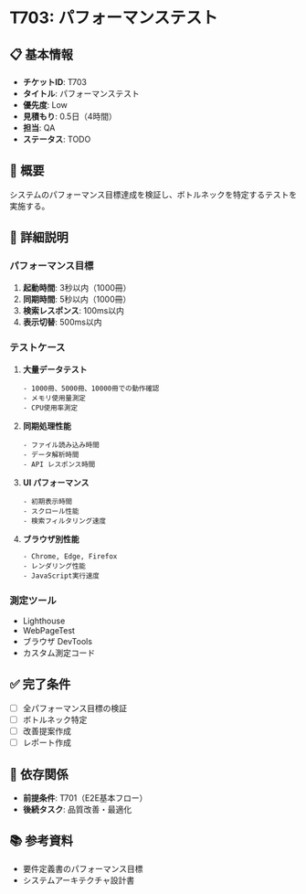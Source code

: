 # T703: パフォーマンステスト

## 📋 基本情報
- **チケットID**: T703
- **タイトル**: パフォーマンステスト
- **優先度**: Low
- **見積もり**: 0.5日（4時間）
- **担当**: QA
- **ステータス**: TODO

## 🎯 概要
システムのパフォーマンス目標達成を検証し、ボトルネックを特定するテストを実施する。

## 📝 詳細説明
### パフォーマンス目標
1. **起動時間**: 3秒以内（1000冊）
2. **同期時間**: 5秒以内（1000冊）
3. **検索レスポンス**: 100ms以内
4. **表示切替**: 500ms以内

### テストケース
1. **大量データテスト**
   ```
   - 1000冊、5000冊、10000冊での動作確認
   - メモリ使用量測定
   - CPU使用率測定
   ```

2. **同期処理性能**
   ```
   - ファイル読み込み時間
   - データ解析時間
   - API レスポンス時間
   ```

3. **UI パフォーマンス**
   ```
   - 初期表示時間
   - スクロール性能
   - 検索フィルタリング速度
   ```

4. **ブラウザ別性能**
   ```
   - Chrome, Edge, Firefox
   - レンダリング性能
   - JavaScript実行速度
   ```

### 測定ツール
- Lighthouse
- WebPageTest
- ブラウザ DevTools
- カスタム測定コード

## ✅ 完了条件
- [ ] 全パフォーマンス目標の検証
- [ ] ボトルネック特定
- [ ] 改善提案作成
- [ ] レポート作成

## 🔗 依存関係
- **前提条件**: T701（E2E基本フロー）
- **後続タスク**: 品質改善・最適化

## 📚 参考資料
- 要件定義書のパフォーマンス目標
- システムアーキテクチャ設計書